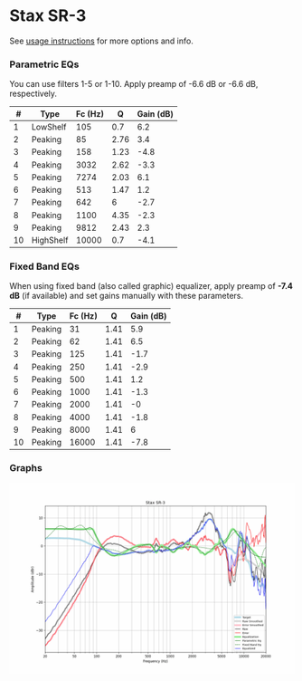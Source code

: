 # Stax SR-3
See [usage instructions](https://github.com/jaakkopasanen/AutoEq#usage) for more options and info.

### Parametric EQs
You can use filters 1-5 or 1-10. Apply preamp of -6.6 dB or -6.6 dB, respectively.

|   # | Type      |   Fc (Hz) |    Q |   Gain (dB) |
|-----|-----------|-----------|------|-------------|
|   1 | LowShelf  |       105 | 0.7  |         6.2 |
|   2 | Peaking   |        85 | 2.76 |         3.4 |
|   3 | Peaking   |       158 | 1.23 |        -4.8 |
|   4 | Peaking   |      3032 | 2.62 |        -3.3 |
|   5 | Peaking   |      7274 | 2.03 |         6.1 |
|   6 | Peaking   |       513 | 1.47 |         1.2 |
|   7 | Peaking   |       642 | 6    |        -2.7 |
|   8 | Peaking   |      1100 | 4.35 |        -2.3 |
|   9 | Peaking   |      9812 | 2.43 |         2.3 |
|  10 | HighShelf |     10000 | 0.7  |        -4.1 |

### Fixed Band EQs
When using fixed band (also called graphic) equalizer, apply preamp of **-7.4 dB** (if available) and set gains manually with these parameters.

|   # | Type    |   Fc (Hz) |    Q |   Gain (dB) |
|-----|---------|-----------|------|-------------|
|   1 | Peaking |        31 | 1.41 |         5.9 |
|   2 | Peaking |        62 | 1.41 |         6.5 |
|   3 | Peaking |       125 | 1.41 |        -1.7 |
|   4 | Peaking |       250 | 1.41 |        -2.9 |
|   5 | Peaking |       500 | 1.41 |         1.2 |
|   6 | Peaking |      1000 | 1.41 |        -1.3 |
|   7 | Peaking |      2000 | 1.41 |        -0   |
|   8 | Peaking |      4000 | 1.41 |        -1.8 |
|   9 | Peaking |      8000 | 1.41 |         6   |
|  10 | Peaking |     16000 | 1.41 |        -7.8 |

### Graphs
![](./Stax%20SR-3.png)
